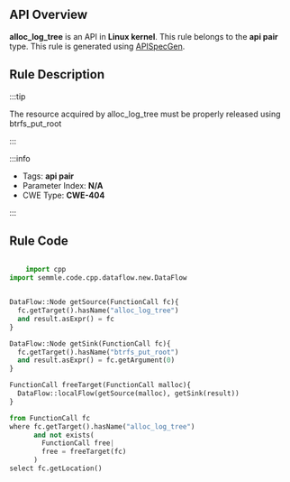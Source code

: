 ---
---


## API Overview
**alloc_log_tree** is an API in **Linux kernel**. This rule belongs to the **api pair** type. This rule is generated using [APISpecGen](../../tools/APISpecGen).
## Rule Description

:::tip

The resource acquired by alloc_log_tree must be properly released using btrfs_put_root

:::

:::info

- Tags: **api pair**
- Parameter Index: **N/A**
- CWE Type: **CWE-404**

:::

## Rule Code
```python

    import cpp
import semmle.code.cpp.dataflow.new.DataFlow


DataFlow::Node getSource(FunctionCall fc){
  fc.getTarget().hasName("alloc_log_tree")
  and result.asExpr() = fc
}

DataFlow::Node getSink(FunctionCall fc){
  fc.getTarget().hasName("btrfs_put_root")
  and result.asExpr() = fc.getArgument(0)
}

FunctionCall freeTarget(FunctionCall malloc){
  DataFlow::localFlow(getSource(malloc), getSink(result))
}

from FunctionCall fc
where fc.getTarget().hasName("alloc_log_tree")
      and not exists(
        FunctionCall free| 
        free = freeTarget(fc)
      )
select fc.getLocation()

    
```